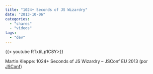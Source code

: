 ```yaml
---
title: "1024+ Seconds of JS Wizardry"
date: "2013-10-06"
categories:
  - "shares"
  - "videos"
tags:
  - "dev"
---
```


<div style="width: 70vw;">{{< youtube RTxtiLp1C8Y>}}</div>

Martin Kleppe: 1024+ Seconds of JS Wizardry – JSConf EU 2013 (por [JSConf](http://www.youtube.com/watch?v=RTxtiLp1C8Y))
